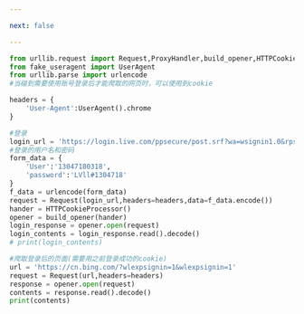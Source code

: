 ```yaml
---

next: false

---
```




<BlogInfo id="1088" title="12.cookie的使用" author="白日梦想猿" pv=0 read_times=0 pre_cost_time="1分3秒" category="爬虫学习" tag_list="['爬虫学习']" create_time="2020.05.31 14:00:38" update_time="2021.01.26 13:37:16" />

```python
from urllib.request import Request,ProxyHandler,build_opener,HTTPCookieProcessor
from fake_useragent import UserAgent
from urllib.parse import urlencode
#当碰到需要使用账号登录后才能爬取的网页时，可以使用到cookie

headers = {
    'User-Agent':UserAgent().chrome
}

#登录
login_url = 'https://login.live.com/ppsecure/post.srf?wa=wsignin1.0&rpsnv=13&ct=1590909035&rver=6.7.6631.0&wp=MBI_SSL&wreply=https%3a%2f%2fcn.bing.com%2fsecure%2fPassport.aspx%3frequrl%3dhttps%253a%252f%252fcn.bing.com%252f%253fwlexpsignin%253d1%2526wlexpsignin%253d1%26sig%3d1B770A7507E06AF21B1604AE06CE6B3C&lc=2052&id=264960&CSRFToken=a422bda1-a27d-4b2a-8b3d-33d1ea4afcd3&aadredir=1&contextid=83F054DFD4E7ECE1&bk=1590909035&uaid=83f6ff83e9a040dabbd734862af11204&pid=0'
#登录的用户名和密码
form_data = {
    'User':'13047180318',
    'password':'LVll#1304718'
}
f_data = urlencode(form_data)
request = Request(login_url,headers=headers,data=f_data.encode())
hander = HTTPCookieProcessor()
opener = build_opener(hander)
login_response = opener.open(request)
login_contents = login_response.read().decode()
# print(login_contents)

#爬取登录后的页面(需要用之前登录成功的cookie)
url = 'https://cn.bing.com/?wlexpsignin=1&wlexpsignin=1'
request = Request(url,headers=headers)
response = opener.open(request)
contents = response.read().decode()
print(contents)
```



<ActionBox />
